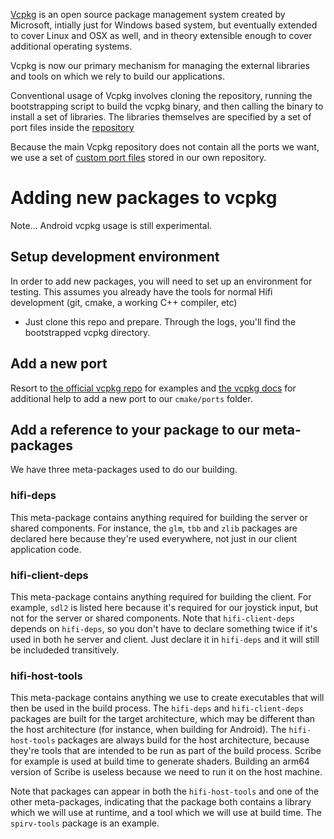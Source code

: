 [Vcpkg](https://github.com/Microsoft/vcpkg) is an open source package management system created by Microsoft, intially just for Windows based system, but eventually extended to cover Linux and OSX as well, and in theory extensible enough to cover additional operating systems.

Vcpkg is now our primary mechanism for managing the external libraries and tools on which we rely to build our applications.

Conventional usage of Vcpkg involves cloning the repository, running the bootstrapping script to build the vcpkg binary, and then calling the binary to install a set of libraries. The libraries themselves are specified by a set of port files inside the [repository](https://github.com/Microsoft/vcpkg/tree/master/ports)

Because the main Vcpkg repository does not contain all the ports we want, we use a set of [custom port files](./cmake/ports) stored in our own repository.

# Adding new packages to vcpkg

Note... Android vcpkg usage is still experimental.

## Setup development environment

In order to add new packages, you will need to set up an environment for testing. This assumes you already have the tools for normal Hifi development (git, cmake, a working C++ compiler, etc)

-   Just clone this repo and prepare. Through the logs, you'll find the bootstrapped vcpkg directory.

## Add a new port

Resort to [the official vcpkg repo](https://github.com/Microsoft/vcpkg) for examples and [the vcpkg docs](https://vcpkg.readthedocs.io/en/latest) for additional help to add a new port to our `cmake/ports` folder.

## Add a reference to your package to our meta-packages

We have three meta-packages used to do our building.

<!-- When you modify one of these packages, make sure to bump the version number in the `CONTROL` file for the package -->

### hifi-deps

This meta-package contains anything required for building the server or shared components. For instance, the `glm`, `tbb` and `zlib` packages are declared here because they're used everywhere, not just in our client application code.

### hifi-client-deps

This meta-package contains anything required for building the client. For example, `sdl2` is listed here because it's required for our joystick input, but not for the server or shared components. Note that `hifi-client-deps` depends on `hifi-deps`, so you don't have to declare something twice if it's used in both he server and client. Just declare it in `hifi-deps` and it will still be includeded transitively.

### hifi-host-tools

This meta-package contains anything we use to create executables that will then be used in the build process. The `hifi-deps` and `hifi-client-deps` packages are built for the target architecture, which may be different than the host architecture (for instance, when building for Android). The `hifi-host-tools` packages are always build for the host architecture, because they're tools that are intended to be run as part of the build process. Scribe for example is used at build time to generate shaders. Building an arm64 version of Scribe is useless because we need to run it on the host machine.

Note that packages can appear in both the `hifi-host-tools` and one of the other meta-packages, indicating that the package both contains a library which we will use at runtime, and a tool which we will use at build time. The `spirv-tools` package is an example.
